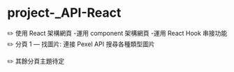 # project-_API-React
✏️ 使用 React 架構網頁
    -運用 component 架構網頁
    -運用 React Hook 串接功能
✏️ 分頁 1 — 找圖片:  連接 Pexel API 搜尋各種類型圖片

✏️ 其餘分頁主題待定

